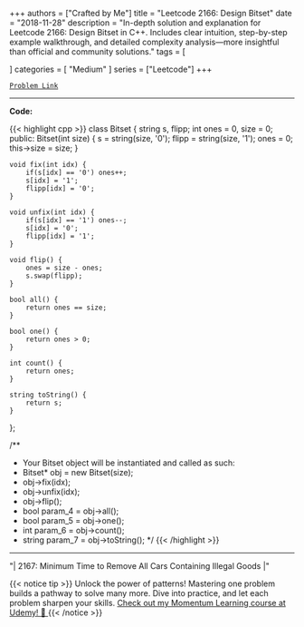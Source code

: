 
+++
authors = ["Crafted by Me"]
title = "Leetcode 2166: Design Bitset"
date = "2018-11-28"
description = "In-depth solution and explanation for Leetcode 2166: Design Bitset in C++. Includes clear intuition, step-by-step example walkthrough, and detailed complexity analysis—more insightful than official and community solutions."
tags = [
    
]
categories = [
    "Medium"
]
series = ["Leetcode"]
+++



[`Problem Link`](https://leetcode.com/problems/design-bitset/description/)

---

**Code:**

{{< highlight cpp >}}
class Bitset {
    string s, flipp;
    int ones = 0, size = 0;
public:
    Bitset(int size) {
        s = string(size, '0');
        flipp = string(size, '1');
        ones = 0;
        this->size = size;
    }
    
    void fix(int idx) {
        if(s[idx] == '0') ones++;
        s[idx] = '1';
        flipp[idx] = '0';
    }
    
    void unfix(int idx) {
        if(s[idx] == '1') ones--;
        s[idx] = '0';
        flipp[idx] = '1';        
    }
    
    void flip() {
        ones = size - ones;
        s.swap(flipp);
    }
    
    bool all() {
        return ones == size;
    }
    
    bool one() {
        return ones > 0;
    }
    
    int count() {
        return ones;
    }
    
    string toString() {
        return s;
    }
};

/**
 * Your Bitset object will be instantiated and called as such:
 * Bitset* obj = new Bitset(size);
 * obj->fix(idx);
 * obj->unfix(idx);
 * obj->flip();
 * bool param_4 = obj->all();
 * bool param_5 = obj->one();
 * int param_6 = obj->count();
 * string param_7 = obj->toString();
 */
{{< /highlight >}}


---


"| 2167: Minimum Time to Remove All Cars Containing Illegal Goods |"

{{< notice tip >}}
Unlock the power of patterns! Mastering one problem builds a pathway to solve many more. Dive into practice, and let each problem sharpen your skills. [Check out my Momentum Learning course at Udemy! 🚀 ](https://www.udemy.com/course/algorithms-and-data-structures-in-cpp/)
{{< /notice >}}

